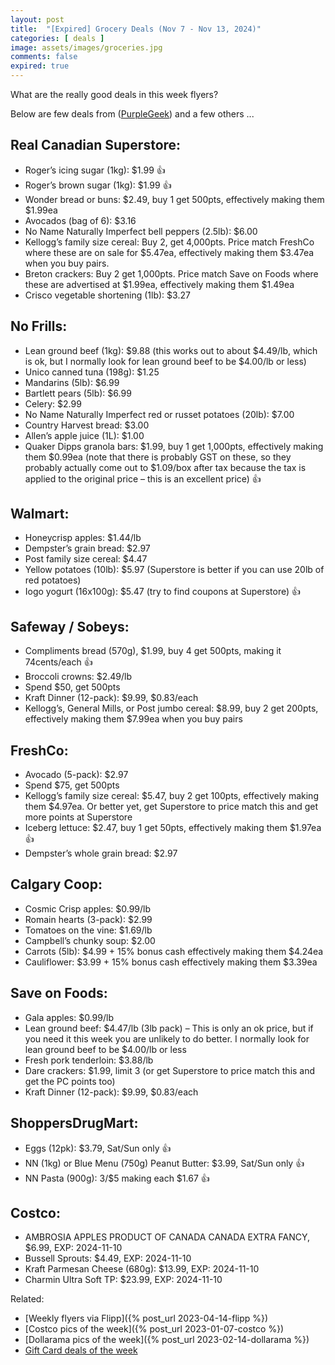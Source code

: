```yaml
---
layout: post
title:  "[Expired] Grocery Deals (Nov 7 - Nov 13, 2024)"
categories: [ deals ]
image: assets/images/groceries.jpg
comments: false
expired: true
---
```


What are the really good deals in this week flyers?

Below are few deals from ([PurpleGeek](https://www.reddit.com/user/PurpleGeek/)) and a few others ...

## Real Canadian Superstore:
- Roger’s icing sugar (1kg): $1.99 &#128077;
- Roger’s brown sugar (1kg): $1.99 &#128077;
- Wonder bread or buns: $2.49, buy 1 get 500pts, effectively making them $1.99ea
- Avocados (bag of 6): $3.16
- No Name Naturally Imperfect bell peppers (2.5lb): $6.00
- Kellogg’s family size cereal: Buy 2, get 4,000pts. Price match FreshCo where these are on sale for $5.47ea, effectively making them $3.47ea when you buy pairs.
- Breton crackers: Buy 2 get 1,000pts. Price match Save on Foods where these are advertised at $1.99ea, effectively making them $1.49ea
- Crisco vegetable shortening (1lb): $3.27


## No Frills:
- Lean ground beef (1kg): $9.88 (this works out to about $4.49/lb, which is ok, but I normally look for lean ground beef to be $4.00/lb or less)
- Unico canned tuna (198g): $1.25
- Mandarins (5lb): $6.99
- Bartlett pears (5lb): $6.99
- Celery: $2.99
- No Name Naturally Imperfect red or russet potatoes (20lb): $7.00
- Country Harvest bread: $3.00
- Allen’s apple juice (1L): $1.00
- Quaker Dipps granola bars: $1.99, buy 1 get 1,000pts, effectively making them $0.99ea (note that there is probably GST on these, so they probably actually come out to $1.09/box after tax because the tax is applied to the original price – this is an excellent price) &#128077;

## Walmart:
- Honeycrisp apples: $1.44/lb
- Dempster’s grain bread: $2.97
- Post family size cereal: $4.47
- Yellow potatoes (10lb): $5.97 (Superstore is better if you can use 20lb of red potatoes)
- Iogo yogurt (16x100g): $5.47 (try to find coupons at Superstore) &#128077;


## Safeway / Sobeys:
- Compliments bread (570g), $1.99, buy 4 get 500pts, making it 74cents/each &#128077;
- Broccoli crowns: $2.49/lb
- Spend $50, get 500pts
- Kraft Dinner (12-pack): $9.99, $0.83/each
- Kellogg’s, General Mills, or Post jumbo cereal: $8.99, buy 2 get 200pts, effectively making them $7.99ea when you buy pairs

## FreshCo:
- Avocado (5-pack): $2.97
- Spend $75, get 500pts
- Kellogg’s family size cereal: $5.47, buy 2 get 100pts, effectively making them $4.97ea. Or better yet, get Superstore to price match this and get more points at Superstore
- Iceberg lettuce: $2.47, buy 1 get 50pts, effectively making them $1.97ea &#128077;
- Dempster’s whole grain bread: $2.97

## Calgary Coop:
- Cosmic Crisp apples: $0.99/lb
- Romain hearts (3-pack): $2.99
- Tomatoes on the vine: $1.69/lb
- Campbell’s chunky soup: $2.00
- Carrots (5lb): $4.99 + 15% bonus cash effectively making them $4.24ea
- Cauliflower: $3.99 + 15% bonus cash effectively making them $3.39ea

## Save on Foods:
- Gala apples: $0.99/lb
- Lean ground beef: $4.47/lb (3lb pack) – This is only an ok price, but if you need it this week you are unlikely to do better. I normally look for lean ground beef to be $4.00/lb or less
- Fresh pork tenderloin: $3.88/lb
- Dare crackers: $1.99, limit 3 (or get Superstore to price match this and get the PC points too)
- Kraft Dinner (12-pack): $9.99, $0.83/each

## ShoppersDrugMart:
- Eggs (12pk): $3.79, Sat/Sun only &#128077;
- NN (1kg) or Blue Menu (750g) Peanut Butter: $3.99, Sat/Sun only &#128077;
- NN Pasta (900g): 3/$5 making each $1.67 &#128077;


## Costco:
- AMBROSIA APPLES PRODUCT OF CANADA CANADA EXTRA FANCY, $6.99, EXP: 2024-11-10
- Bussell Sprouts: $4.49, EXP: 2024-11-10
- Kraft Parmesan Cheese (680g): $13.99, EXP: 2024-11-10
- Charmin Ultra Soft TP: $23.99, EXP: 2024-11-10


Related:
 - [Weekly flyers via Flipp]({% post_url 2023-04-14-flipp %})
 - [Costco pics of the week]({% post_url 2023-01-07-costco %})
 - [Dollarama pics of the week]({% post_url 2023-02-14-dollarama %})
 - [Gift Card deals of the week](https://forums.redflagdeals.com/various-retailers-gift-cards-deals-discounts-2024-2666408)

 